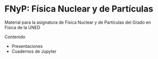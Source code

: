 # FNyP: Física Nuclear y de Partículas
 
 Material para la asignatura de Física Nuclear y de Partículas del Grado en Física de la UNED

 Contenido
 
 - Presentaciones
 - Cuadernos de Jupyter
